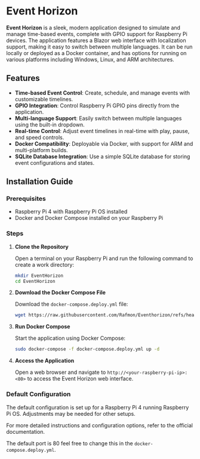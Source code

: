 # Event Horizon

**Event Horizon** is a sleek, modern application designed to simulate and manage time-based events, complete with GPIO support for Raspberry Pi devices. The application features a Blazor web interface with localization support, making it easy to switch between multiple languages. It can be run locally or deployed as a Docker container, and has options for running on various platforms including Windows, Linux, and ARM architectures.

## Features

- **Time-based Event Control**: Create, schedule, and manage events with customizable timelines.
- **GPIO Integration**: Control Raspberry Pi GPIO pins directly from the application.
- **Multi-language Support**: Easily switch between multiple languages using the built-in dropdown.
- **Real-time Control**: Adjust event timelines in real-time with play, pause, and speed controls.
- **Docker Compatibility**: Deployable via Docker, with support for ARM and multi-platform builds.
- **SQLite Database Integration**: Use a simple SQLite database for storing event configurations and states.


## Installation Guide

### Prerequisites

- Raspberry Pi 4 with Raspberry Pi OS installed
- Docker and Docker Compose installed on your Raspberry Pi

### Steps

1. **Clone the Repository**

    Open a terminal on your Raspberry Pi and run the following command to create a work directory:

    ```sh
    mkdir EventHorizon
    cd EventHorizon
    ```

2. **Download the Docker Compose File**

    Download the `docker-compose.deploy.yml` file:

    ```sh
    wget https://raw.githubusercontent.com/Rafmon/Eventhorizon/refs/heads/main/docker-compose.deploy.yml
    ```

3. **Run Docker Compose**

    Start the application using Docker Compose:

    ```sh
    sudo docker-compose -f docker-compose.deploy.yml up -d
    ```

4. **Access the Application**

    Open a web browser and navigate to `http://<your-raspberry-pi-ip>:<80>` to access the Event Horizon web interface.

### Default Configuration

The default configuration is set up for a Raspberry Pi 4 running Raspberry Pi OS. Adjustments may be needed for other setups.

For more detailed instructions and configuration options, refer to the official documentation.

The default port is 80 feel free to change this in the `docker-compose.deploy.yml`.



